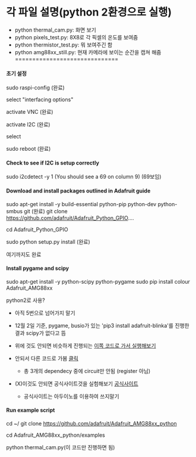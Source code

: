 # 각 파일 설명(python 2환경으로 실행)
- python thermal_cam.py: 화면 보기
- python pixels_test.py: 8X8로 각 픽셀의 온도를 보여줌
- python thermistor_test.py: 뭐 보여주긴 함
- python amg88xx_still.py: 현재 카메라에 보이는 순간을 캡쳐 해줌
==============================

#### 초기 설정

sudo raspi-config (완료)

select "interfacing options"

activate VNC (완료)

activate I2C (완료)

select <FINISH>

sudo reboot (완료)

#### Check to see if I2C is setup correctly

sudo i2cdetect -y 1 (You should see a 69 on column 9) (69보임)

#### Download and install packages outlined in Adafruit guide

sudo apt-get install -y build-essential python-pip python-dev python-smbus git (완료)
git clone https://github.com/adafruit/Adafruit_Python_GPIO....

cd Adafruit_Python_GPIO

sudo python setup.py install (완료)

여기까지도 완료

#### Install pygame and scipy

sudo apt-get install -y python-scipy python-pygame 
sudo pip install colour Adafruit_AMG88xx

python2로 사용?

- 아직 5번으로 넘어가지 말기
- 12월 2일 기준, pygame, busio가 있는 'pip3 install adafruit-blinka'를 진행한 결과 scipy가 없다고 뜸
- 위에 것도 안되면 비슷하게 진행되는 [이쪽 코드로 가서 실행해보기](https://learn.adafruit.com/adafruit-amg8833-8x8-thermal-camera-sensor/raspberry-pi-thermal-camera)

- 안되서 다른 코드로 가봄 [클릭](https://github.com/adafruit/Adafruit_CircuitPython_AMG88xx)
	- 총 3개의 dependecy 중에 circuit만 안됨 (register 아님)

- (X)이것도 안되면 공식사이트것을 실험해보기 [공식사이트](https://learn.sparkfun.com/tutorials/qwiic-grid-eye-infrared-array-amg88xx-hookup-guide/all)
	- 공식사이트는 아두이노를 이용하여 쓰지말기

#### Run example script

cd ~/
git clone https://github.com/adafruit/Adafruit_AMG88xx_python

cd Adafruit_AMG88xx_python/examples

python thermal_cam.py(이 코드만 진행하면 됨)


